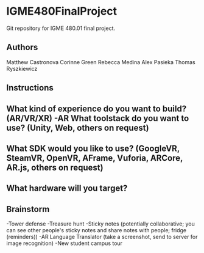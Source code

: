 # IGME480FinalProject
Git repository for IGME 480.01 final project.

## Authors
Matthew Castronova
Corinne Green
Rebecca Medina
Alex Pasieka
Thomas Ryszkiewicz

## Instructions
What kind of experience do you want to build? (AR/VR/XR)
-AR
What toolstack do you want to use? (Unity, Web, others on request)
-
What SDK would you like to use? (GoogleVR, SteamVR, OpenVR, AFrame, Vuforia, ARCore, AR.js, others on request)
-
What hardware will you target?
-

## Brainstorm
-Tower defense
-Treasure hunt
-Sticky notes (potentially collaborative; you can see other people's sticky notes and share notes with people; fridge (reminders))
-AR Language Translator (take a screenshot, send to server for image recognition)
-New student campus tour
